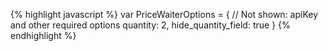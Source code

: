 {% highlight javascript %}
var PriceWaiterOptions = {
    // Not shown: apiKey and other required options
    quantity: 2,
    hide_quantity_field: true
}
{% endhighlight %}